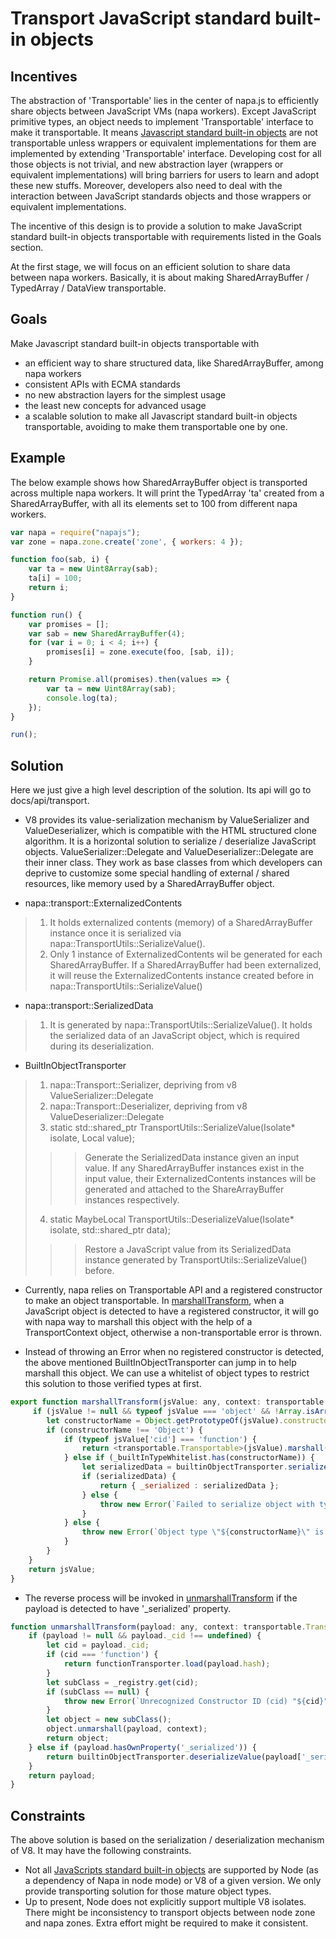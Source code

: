 # Transport JavaScript standard built-in objects

## Incentives
The abstraction of 'Transportable' lies in the center of napa.js to efficiently share objects between JavaScript VMs (napa workers). Except JavaScript primitive types, an object needs to implement 'Transportable' interface to make it transportable. It means [Javascript standard built-in objects](https://developer.mozilla.org/en-US/docs/Web/JavaScript/Reference/Global_Objects) are not transportable unless wrappers or equivalent implementations for them are implemented by extending 'Transportable' interface. Developing cost for all those objects is not trivial, and new abstraction layer (wrappers or equivalent implementations) will bring barriers for users to learn and adopt these new stuffs. Moreover, developers also need to deal with the interaction between JavaScript standards objects and those wrappers or equivalent implementations.

The incentive of this design is to provide a solution to make JavaScript standard built-in objects transportable with requirements listed in the Goals section.

At the first stage, we will focus on an efficient solution to share data between napa workers. Basically, it is about making SharedArrayBuffer / TypedArray / DataView transportable.

## Goals
Make Javascript standard built-in objects transportable with
- an efficient way to share structured data, like SharedArrayBuffer, among napa workers
- consistent APIs with ECMA standards
- no new abstraction layers for the simplest usage
- the least new concepts for advanced usage
- a scalable solution to make all Javascript standard built-in objects transportable, avoiding to make them transportable one by one.

## Example
The below example shows how SharedArrayBuffer object is transported across multiple napa workers. It will print the TypedArray 'ta' created from a SharedArrayBuffer, with all its elements set to 100 from different napa workers. 
```js
var napa = require("napajs");
var zone = napa.zone.create('zone', { workers: 4 });

function foo(sab, i) {
    var ta = new Uint8Array(sab);
    ta[i] = 100;
    return i;
}

function run() {
    var promises = [];
    var sab = new SharedArrayBuffer(4);
    for (var i = 0; i < 4; i++) {
        promises[i] = zone.execute(foo, [sab, i]);
    }

    return Promise.all(promises).then(values => {
        var ta = new Uint8Array(sab);
        console.log(ta);
    });
}

run();

```

## Solution
Here we just give a high level description of the solution. Its api will go to docs/api/transport.
- V8 provides its value-serialization mechanism by ValueSerializer and ValueDeserializer, which is compatible with the HTML structured clone algorithm. It is a horizontal solution to serialize / deserialize JavaScript objects. ValueSerializer::Delegate and ValueDeserializer::Delegate are their inner class. They work as base classes from which developers can deprive to customize some special handling of external / shared resources, like memory used by a SharedArrayBuffer object.

- napa::transport::ExternalizedContents
> 1. It holds externalized contents (memory) of a SharedArrayBuffer instance once it is serialized via napa::TransportUtils::SerializeValue().
> 2. Only 1 instance of ExternalizedContents wil be generated for each SharedArrayBuffer. If a SharedArrayBuffer had been externalized, it will reuse the ExternalizedContents instance created before in napa::TransportUtils::SerializeValue()

- napa::transport::SerializedData
> 1. It is generated by napa::TransportUtils::SerializeValue(). It holds the serialized data of an JavaScript object, which is required during its deserialization.

- BuiltInObjectTransporter
> 1. napa::Transport::Serializer, depriving from v8 ValueSerializer::Delegate
> 2. napa::Transport::Deserializer, depriving from v8 ValueDeserializer::Delegate
> 3. static std::shared_ptr<SerializedData> TransportUtils::SerializeValue(Isolate* isolate, Local<Value> value);
>>> Generate the SerializedData instance given an input value.
>>> If any SharedArrayBuffer instances exist in the input value, their ExternalizedContents instances will be generated and attached to the ShareArrayBuffer instances respectively.
> 4. static MaybeLocal<Value> TransportUtils::DeserializeValue(Isolate* isolate, std::shared_ptr<SerializedData> data);
>>> Restore a JavaScript value from its SerializedData instance generated by TransportUtils::SerializeValue() before.

- Currently, napa relies on Transportable API and a registered constructor to make an object transportable. In [marshallTransform](https://github.com/Microsoft/napajs/blob/master/lib/transport/transport.ts), when a JavaScript object is detected to have a registered constructor, it will go with napa way to marshall this object with the help of a TransportContext object, otherwise a non-transportable error is thrown.

- Instead of throwing an Error when no registered constructor is detected, the above mentioned BuiltInObjectTransporter can jump in to help marshall this object. We can use a whitelist of object types to restrict this solution to those verified types at first.
```js
export function marshallTransform(jsValue: any, context: transportable.TransportContext): any {
     if (jsValue != null && typeof jsValue === 'object' && !Array.isArray(jsValue)) {
        let constructorName = Object.getPrototypeOf(jsValue).constructor.name;
        if (constructorName !== 'Object') {
            if (typeof jsValue['cid'] === 'function') {
                return <transportable.Transportable>(jsValue).marshall(context);
            } else if (_builtInTypeWhitelist.has(constructorName)) {
                let serializedData = builtinObjectTransporter.serializeValue(jsValue);
                if (serializedData) {
                    return { _serialized : serializedData };
                } else {
                    throw new Error(`Failed to serialize object with type of \"${constructorName}\".`);
                }
            } else {
                throw new Error(`Object type \"${constructorName}\" is not transportable.`);
            }
        }
    }
    return jsValue;
}
```
- The reverse process will be invoked in [unmarshallTransform](https://github.com/Microsoft/napajs/edit/master/lib/transport/transport.ts) if the payload is detected to have '_serialized' property.
```js
function unmarshallTransform(payload: any, context: transportable.TransportContext): any {
    if (payload != null && payload._cid !== undefined) {
        let cid = payload._cid;
        if (cid === 'function') {
            return functionTransporter.load(payload.hash);
        }
        let subClass = _registry.get(cid);
        if (subClass == null) {
            throw new Error(`Unrecognized Constructor ID (cid) "${cid}". Please ensure @cid is applied on the class or transport.register is called on the class.`);
        }
        let object = new subClass();
        object.unmarshall(payload, context);
        return object;
    } else if (payload.hasOwnProperty('_serialized')) {
        return builtinObjectTransporter.deserializeValue(payload['_serialized']);
    }
    return payload;
}
```


## Constraints
The above solution is based on the serialization / deserialization mechanism of V8. It may have the following constraints.
- Not all [JavaScripts standard built-in objects](https://developer.mozilla.org/en-US/docs/Web/JavaScript/Reference/Global_Objects) are supported by Node (as a dependency of Napa in node mode) or V8 of a given version. We only provide transporting solution for those mature object types.
- Up to present, Node does not explicitly support multiple V8 isolates. There might be inconsistency to transport objects between node zone and napa zones. Extra effort might be required to make it consistent.
